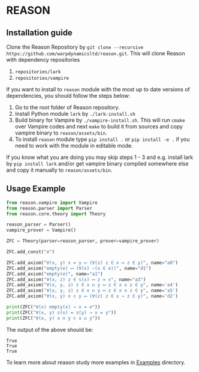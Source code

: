 # REASON

## Installation guide

Clone the Reason Repository by `git clone --recursive https://github.com/warpdynamicsltd/reason.git`. 
This will clone Reason with dependency repositories

1. `repositories/lark`
2. `repositories/vampire`

If you want to install to `reason` module with the most up to date versions of dependencies, you should follow the steps below:

1. Go to the root folder of Reason repository.
2. Install Python module `lark` by `./lark-install.sh`
3. Build binary for Vampire by `./vampire-install.sh`. This will run `cmake` over Vampire codes and next `make` to build it from sources and copy vampire binary to `reason/assets/bin`.
4. To install `reason` module type `pip install .` or `pip install -e .` if you need to work with the module in editable mode.

If you know what you are doing you may skip steps 1 - 3 and e.g. install lark by `pip install lark` 
and/or get vampire binary compiled somewhere else and copy it manually to `reason/assets/bin`.

## Usage Example

```python
from reason.vampire import Vampire
from reason.parser import Parser
from reason.core.theory import Theory

reason_parser = Parser()
vampire_prover = Vampire()

ZFC = Theory(parser=reason_parser, prover=vampire_prover)

ZFC.add_const("∅")

ZFC.add_axiom("∀(x, y) x = y ⟷ (∀(z) z ∈ x ⟷ z ∈ y)", name="a0")
ZFC.add_axiom("empty(e) ⟷ (∀(x) ~(x ∈ e))", name="d1")
ZFC.add_axiom("empty(∅)", name="a1")
ZFC.add_axiom("∀(x, z) z ∈ s(x) ⟷ z = x", name="a3")
ZFC.add_axiom("∀(x, y, z) z ∈ x ∪ y ⟷ z ∈ x ∨ z ∈ y", name='a4')
ZFC.add_axiom("∀(x, y, z) z ∈ x ∩ y ⟷ z ∈ x ∧ z ∈ y", name='a5')
ZFC.add_axiom("∀(x, y) x ⊂ y ⟷ (∀(z) z ∈ x → z ∈ y)", name='d2')

print(ZFC("∀(x) empty(x) → x = ∅"))
print(ZFC("∀(x, y) s(x) = s(y) → x = y"))
print(ZFC("∀(x, y) x ∩ y ⊂ x ∪ y"))
```

The output of the above should be:

```
True
True
True
```

To learn more about reason study more examples in [Examples](examples) directory.
